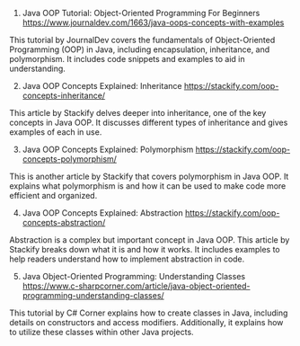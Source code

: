 

1. Java OOP Tutorial: Object-Oriented Programming For Beginners
https://www.journaldev.com/1663/java-oops-concepts-with-examples

This tutorial by JournalDev covers the fundamentals of Object-Oriented Programming (OOP) in Java, including encapsulation, inheritance, and polymorphism. It includes code snippets and examples to aid in understanding.

2. Java OOP Concepts Explained: Inheritance
https://stackify.com/oop-concepts-inheritance/

This article by Stackify delves deeper into inheritance, one of the key concepts in Java OOP. It discusses different types of inheritance and gives examples of each in use. 

3. Java OOP Concepts Explained: Polymorphism
https://stackify.com/oop-concepts-polymorphism/

This is another article by Stackify that covers polymorphism in Java OOP. It explains what polymorphism is and how it can be used to make code more efficient and organized. 

4. Java OOP Concepts Explained: Abstraction
https://stackify.com/oop-concepts-abstraction/

Abstraction is a complex but important concept in Java OOP. This article by Stackify breaks down what it is and how it works. It includes examples to help readers understand how to implement abstraction in code. 

5. Java Object-Oriented Programming: Understanding Classes
https://www.c-sharpcorner.com/article/java-object-oriented-programming-understanding-classes/

This tutorial by C# Corner explains how to create classes in Java, including details on constructors and access modifiers. Additionally, it explains how to utilize these classes within other Java projects.